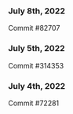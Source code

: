 ### July 8th, 2022

Commit #82707

### July 5th, 2022

Commit #314353


### July 4th, 2022

Commit #72281
